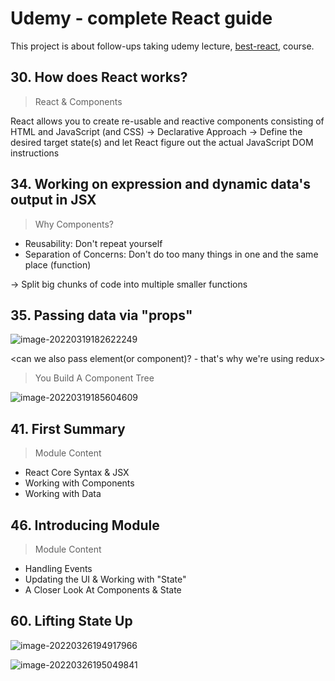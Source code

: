 # Udemy - complete React guide

This project is about follow-ups taking udemy lecture, [best-react](https://www.udemy.com/course/best-react/), course.

## 30. How does React works?

> React & Components

React allows you to create re-usable and reactive components consisting of HTML and JavaScript (and CSS) -> Declarative Approach -> Define the desired target state(s) and let React figure out the actual JavaScript DOM instructions

## 34. Working on expression and dynamic data's output in JSX

> Why Components?

- Reusability: Don't repeat yourself
- Separation of Concerns: Don't do too many things in one and the same place (function)

-> Split big chunks of code into multiple smaller functions

## 35. Passing data via "props"

![image-20220319182622249](C:\Users\luste\AppData\Roaming\Typora\typora-user-images\image-20220319182622249.png)

<can we also pass element(or component)? - that's why we're using redux>

> You Build A Component Tree

![image-20220319185604609](C:\Users\luste\AppData\Roaming\Typora\typora-user-images\image-20220319185604609.png)

## 41. First Summary

> Module Content

- React Core Syntax & JSX
- Working with Components
- Working with Data

## 46. Introducing Module

> Module Content

- Handling Events
- Updating the UI & Working with "State"
- A Closer Look At Components & State

## 60. Lifting State Up

![image-20220326194917966](C:\Users\luste\AppData\Roaming\Typora\typora-user-images\image-20220326194917966.png)

![image-20220326195049841](C:\Users\luste\AppData\Roaming\Typora\typora-user-images\image-20220326195049841.png)
